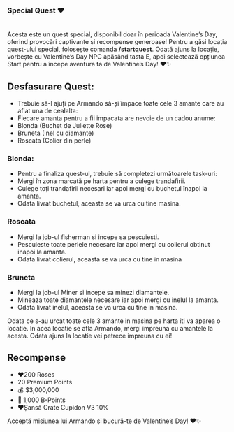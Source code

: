 ### Special Quest ❤️ <br><br>

Acesta este un quest special, disponibil doar în perioada Valentine’s Day, oferind provocări captivante și recompense generoase!
Pentru a găsi locația quest-ului special, folosește comanda <strong>/startquest</strong>.
Odată ajuns la locație, vorbește cu Valentine’s Day NPC apăsând tasta E, apoi selectează opțiunea Start pentru a începe aventura ta de Valentine’s Day! ❤️✨

## Desfasurare Quest: 
- Trebuie să-l ajuți pe Armando să-și împace toate cele 3 amante care au aflat una de cealalta:
- Fiecare amanta pentru a fii impacata are nevoie de un cadou anume: 
- Blonda (Buchet de Juliette Rose)
- Bruneta (Inel cu diamante)
- Roscata (Colier din perle)

### Blonda: 
- Pentru a finaliza quest-ul, trebuie să completezi următoarele task-uri:
- Mergi în zona marcată pe harta pentru a culege trandafirii.
- Culege toți trandafirii necesari iar apoi mergi cu buchetul înapoi la amanta.
- Odata livrat buchetul, aceasta se va urca cu tine masina. 

### Roscata

- Mergi la job-ul fisherman si incepe sa pescuiesti. 
- Pescuieste toate perlele necesare iar apoi mergi cu colierul obtinut inapoi la amanta.
- Odata livrat colierul, aceasta se va urca cu tine in masina

### Bruneta 

- Mergi la job-ul Miner si incepe sa minezi diamantele. 
- Mineaza toate diamantele necesare iar apoi mergi cu inelul la amanta.
- Odata livrat inelul, aceasta se va urca cu tine in masina. 

Odata ce s-au urcat toate cele 3 amante in masina pe harta iti va aparea o locatie. 
In acea locatie se afla Armando, mergi impreuna cu amantele la acesta. 
Odata ajuns la locatie vei petrece impreuna cu ei! 


## Recompense 
- ❤️200 Roses
-  20 Premium Points
- 💰 $3,000,000
- 🔹 1,000 B-Points
- ❤️Șansă Crate Cupidon V3 10%

Acceptă misiunea lui Armando și bucură-te de Valentine’s Day! ❤️✨
